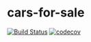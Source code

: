 # cars-for-sale
[![Build Status](https://travis-ci.org/Madrabit/cars-for-sale.svg?branch=master)](https://travis-ci.org/Madrabit/cars-for-sale)
[![codecov](https://codecov.io/gh/Madrabit/cars-for-sale/branch/master/graph/badge.svg)](https://codecov.io/gh/Madrabit/cars-for-sale)
